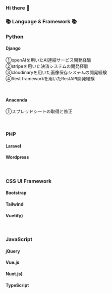 ### Hi there 👋

### 📚 Language & Framework 📚<br>
### Python
#### Django<br>
①openAIを用いたAI連結サービス開発経験<br>
②stripeを用いた決済システムの開発経験<br>
③cloudinaryを用いた画像保存システムの開発経験<br>
④Rest frameworkを用いたRestAPI開発経験<br>

<br>

#### Anaconda<br>
①スプレッドシートの取得と修正<br>

<br>

### PHP
#### Laravel<br>
#### Wordpress<br>

<br>

### CSS UI Framework
#### Bootstrap<br>
#### Tailwind<br>
#### Vuetify)<br>

<br>

### JavaScript
#### jQuery<br>
#### Vue.js<br>
#### Nuxt.js)<br>
#### TypeScript<br>
